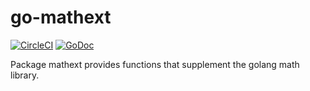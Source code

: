 # go-mathext

[![CircleCI](https://circleci.com/gh/weathersource/go-mathext.svg?style=shield)](https://circleci.com/gh/weathersource/go-mathext)
[![GoDoc](https://img.shields.io/badge/godoc-ref-blue.svg)](https://godoc.org/github.com/weathersource/go-mathext)

Package mathext provides functions that supplement the golang math library.
